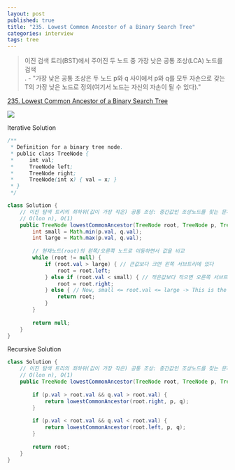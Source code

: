 ```yaml
---
layout: post
published: true
title: "235. Lowest Common Ancestor of a Binary Search Tree"
categories: interview
tags: tree
---
```


> 이진 검색 트리(BST)에서 주어진 두 노드 중 가장 낮은 공통 조상(LCA) 노드를 검색  
. - "가장 낮은 공통 조상은 두 노드 p와 q 사이에서 p와 q를 모두 자손으로 갖는 T의 가장 낮은 노드로 정의(여기서 노드는 자신의 자손이 될 수 있다)."

[235. Lowest Common Ancestor of a Binary Search Tree](https://leetcode.com/problems/lowest-common-ancestor-of-a-binary-search-tree/)

![](https://assets.leetcode.com/uploads/2018/12/14/binarysearchtree_improved.png)

Iterative Solution
```java
/**
 * Definition for a binary tree node.
 * public class TreeNode {
 *     int val;
 *     TreeNode left;
 *     TreeNode right;
 *     TreeNode(int x) { val = x; }
 * }
 */

class Solution {
    // 이진 탐색 트리의 최하위(값이 가장 작은) 공통 조상: 중간값인 조상노드를 찾는 문제이다.
    // O(lon n), O(1)
    public TreeNode lowestCommonAncestor(TreeNode root, TreeNode p, TreeNode q) {
        int small = Math.min(p.val, q.val);
        int large = Math.max(p.val, q.val);
        
        // 현재노드(root)의 왼쪽/오른쪽 노드로 이동하면서 값을 비교
        while (root != null) {
            if (root.val > large) { // 큰값보다 크면 왼쪽 서브트리에 있다 
                root = root.left;
            } else if (root.val < small) { // 작은값보다 작으면 오른쪽 서브트리에 있다.
                root = root.right;
            } else { // Now, small <= root.val <= large -> This is the LCA between p and q
                return root;
            }
        }
               
        return null;
    }
}
```

Recursive Solution
```java
class Solution {
    // 이진 탐색 트리의 최하위(값이 가장 작은) 공통 조상: 중간값인 조상노드를 찾는 문제이다.
    // O(lon n), O(1)
    public TreeNode lowestCommonAncestor(TreeNode root, TreeNode p, TreeNode q) {
        
        if (p.val > root.val && q.val > root.val) {
            return lowestCommonAncestor(root.right, p, q);
        }
        
        if (p.val < root.val && q.val < root.val) {
            return lowestCommonAncestor(root.left, p, q);
        }
        
        return root;
    }
}
```
